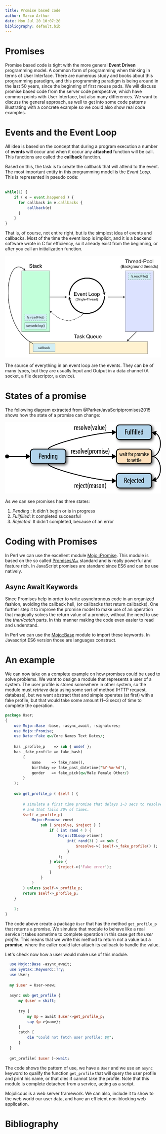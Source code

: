 ```yaml
---
title: Promise based code
author: Marco Arthur
date: Mon Jul 20 10:07:20
bibliography: default.bib
---
```


# Promises

Promise based code is tight with the more general **Event Driven** programming
model. A common form of programming when thinking in terms of User Interface.
There are numerous study and books about this programming paradigm, and this
programming paradigm is being around in the last 50 years, since the beginning
of first mouse pads. We will discuss promise based code from the server code
perspective, which have common points with User Interface, but also many
differences. We want to discuss the general approach, as well to get into some
code patterns illustrating with a concrete example so we could also show real
code examples.

# Events and the Event Loop

All idea is based on the concept that during a program execution a number of
**events** will occur and when it occur any **attached** function will be call.
This functions are called the **callback** function.

Based on this, the task is to create the callback that will attend to the event.
The most important entity in this programming model is the *Event Loop*. This
is represented in pseudo code:

```javascript

while(1) {
    if ( e = event.happened ) {
      for callback in e.callbacks { 
          callback(e)
      }
    }
}

```

That is, of course, not entire right, but is the simplest idea of events and
callbacks. Most of the time the event loop is implicit, and it is a backend
software wrote in C for efficiency, so it already exist from the beginning,
or after you call an initialization function.

![event loop](figs/event_loop.png)


The source of everything in an event loop are the events. They can be of many
types, but they are usually Input and Output in a data channel (A socket,
a file descriptor, a device).

# States of a promise

The following diagram extracted from @ParkerJavaScriptpromises2015 shows how
the state of a promise can change:

![states of promises](figs/promise.png)

As we can see promises has three states:

1. *Pending* : It didn't begin or is in progress
2. *Fullfilled*: It completed successful
3. *Rejected*: It didn't completed, because of an error

# Coding with Promises

In Perl we can use the excellent module
[Mojo::Promise](https://metacpan.org/pod/Mojo::Promise). This module is based
on the so called [Promises/A+](https://promisesaplus.com) standard and is
really powerful and feature rich. In JavaScript promises are standard since
ES6 and can be use natively.

## Async Await Keywords

Since Promises help in order to write asynchronous code in an organized fashion,
avoiding the callback hell, (or callbacks that return callbacks). One further
step it to improve the promise model to make use of an operation that magically
solves the return value of a promise, without the need to use the *then/catch*
parts. In this manner making the code even easier to read and understand.

In Perl we can use the [Mojo::Base](https://metacpan.org/pod/Mojo::Base) module
to import these keywords. In Javascript ES6 version those are languages construct.


# An example

We can now take on a complete example on how promises could be used to solve
problems. We want to design a module that represents a user of a system. The
user profile is stored somewhere in other system, so the module must *retrieve*
data using some sort of method (HTTP request, database), but we want abstract
that and simple operates (at first) with a fake profile, but that would take
some amount (1~3 secs) of time to complete the operation.

```perl
package User;
{
    use Mojo::Base -base, -async_await, -signatures;
    use Mojo::Promise;
    use Data::Fake qw/Core Names Text Dates/;

    has _profile_p    => sub { undef };
    has _fake_profile => fake_hash(
        {
            name     => fake_name(),
            birthday => fake_past_datetime("%Y-%m-%d"),
            gender   => fake_pick(qw/Male Female Other/)
        }
    );

    sub get_profile_p ( $self ) {

        # simulate a first time promise that delays 1~3 secs to resolve/fail
        # and that fails 20% of times.
        $self->_profile_p(
            Mojo::Promise->new(
                sub ( $resolve, $reject ) {
                    if ( int rand 4 ) {
                        Mojo::IOLoop->timer(
                            int( rand(3) ) => sub {
                                $resolve->( $self->_fake_profile() );
                            }
                        );
                    } else {
                        $reject->('Fake error');
                    }
                }
            )
        ) unless $self->_profile_p;
        return $self->_profile_p;
    }

    1;
}
```


The code above create a package `User` that has the method `get_profile_p` that
returns a promise. We simulate that module to behave like a real service it
takes sometime to complete operation in this case *get the user profile*. This
means that we write this method to return not a value but a **promise**, where
the caller could later attach its callback to handle the value.

Let's check now how a user would make use of this module.

```perl
  use Mojo::Base -async_await;
  use Syntax::Keyword::Try;
  use User;

  my $user = User->new;

  async sub get_profile {
      my $user = shift;

      try { 
          my $p = await $user->get_profile_p;
          say $p->{name};
      }
      catch {
          die "Could not fetch user profile: $@";
      }
  }

  get_profile( $user )->wait;
```

The code shows the pattern of use, we have a `User` and we use an `async`
keyword to qualify the function `get_profile` that will query the user profile
and print his name, or that dies if cannot take the profile. Note that this
module is complete detached from a service, acting as a script.

Mojolicous is a web server framework. We can also, include it to show to the
web world our user data, and have an efficient non-blocking web application.

# Bibliography
